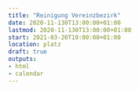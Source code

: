 ```yaml
---
title: "Reinigung Vereinzbezirk"
date: 2020-11-130T13:00:00+01:00
lastmod: 2020-11-130T13:00:00+01:00
start: 2021-03-20T10:00:00+01:00
location: platz
draft: true
outputs:
- html
- calendar
---
```


